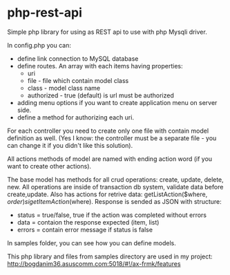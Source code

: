 # php-rest-api
Simple php library for using as REST api to use with php Mysqli driver.

In config.php you can: 
  - define link connection to MySQL database 
  - define routes. An array with each items having  properties: 
    - uri
    - file - file which contain model class
    - class - model class name
    - authorized - true (default) is url must be authorized
  - adding menu options if you want to create application menu on server side.
  - define a method for authorizing each uri.
  
For each controller you need to create only one file with contain model definition as well. (Yes I know: the controller must be a separate file - you can change it if you didn't like this solution).

All actions methods of model are named with ending action word (if you want to create other actions).

The base model has methods for all crud operations: create, update, delete, new. All operations are inside of transaction db system, validate data before create,update. Also has actions for retrive data: getListAction($where, $order) si getItemAction($where). Response is sended as JSON with structure:

 - status = true/false, true if the action was completed without errors
 - data = contaion the response expected (item, list)
 - errors = contain error message if status is false

In samples folder, you can see how you can define models.

This php library and files from samples directory are used in my project:
http://bogdanim36.asuscomm.com:5018/#!/ax-frmk/features


